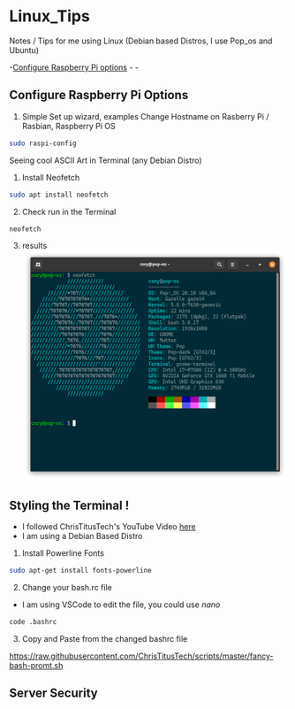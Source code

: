 # Linux_Tips
Notes / Tips for me using Linux (Debian based Distros, I use Pop_os and Ubuntu)

-[Configure Raspberry Pi options](#configure-raspberry-pi-options)
-[]()
-[]()

## Configure Raspberry Pi Options

1. Simple Set up wizard, examples Change Hostname on Rasberry Pi / Rasbian, Raspberry Pi OS

  ```BASH
  sudo raspi-config
  ```
 Seeing cool ASCII Art in Terminal (any Debian Distro)

1. Install Neofetch

```BASH
sudo apt install neofetch
```

2. Check run in the Terminal

```BASH
neofetch
```

3. results
![Ran Neofetch in Terminal](https://github.com/Coryf65/Linux_Tips/blob/main/_images/Screenshot%20from%202020-11-24%2023-32-47.png)


## Styling the Terminal !

- I followed ChrisTitusTech's YouTube Video [here](https://youtu.be/iaXQdyHRL8M)
- I am using a Debian Based Distro

1. Install Powerline Fonts

```BASH
sudo apt-get install fonts-powerline
```

2. Change your bash.rc file

- I am using VSCode to edit the file, you could use *nano*

```BASH
code .bashrc
```

3. Copy and Paste from the changed bashrc file

https://raw.githubusercontent.com/ChrisTitusTech/scripts/master/fancy-bash-promt.sh

## Server Security

